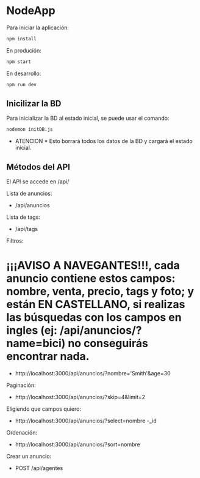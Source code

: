 # NodeApp

Para iniciar la aplicación:

```sh
npm install
```

En produción:

```sh
npm start
```

En desarrollo:

```sh
npm run dev
```

## Inicilizar la BD

Para inicializar la BD al estado inicial, se puede usar el comando:

```sh
nodemon initDB.js
```

* ATENCION * Esto borrará todos los datos de la BD y cargará el estado inicial.

## Métodos del API

El API se accede en /api/

Lista de anuncios:

- /api/anuncios


Lista de tags:

- /api/tags

Filtros:

# ¡¡¡AVISO A NAVEGANTES!!!, cada anuncio contiene estos campos: nombre, venta, precio, tags y foto; y están EN CASTELLANO, si realizas las búsquedas con los campos en ingles (ej: /api/anuncios/?name=bici) no conseguirás encontrar nada.
- http://localhost:3000/api/anuncios/?nombre='Smith'&age=30

Paginación:
- http://localhost:3000/api/anuncios/?skip=4&limit=2

Eligiendo que campos quiero:
- http://localhost:3000/api/anuncios/?select=nombre -_id

Ordenación:
- http://localhost:3000/api/anuncios/?sort=nombre



Crear un anuncio:

- POST /api/agentes

